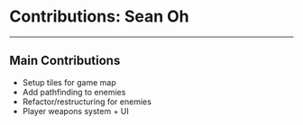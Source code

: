 # Contributions: Sean Oh
______________________________________________________________________________________
## Main Contributions
- Setup tiles for game map
- Add pathfinding to enemies
- Refactor/restructuring for enemies
- Player weapons system + UI